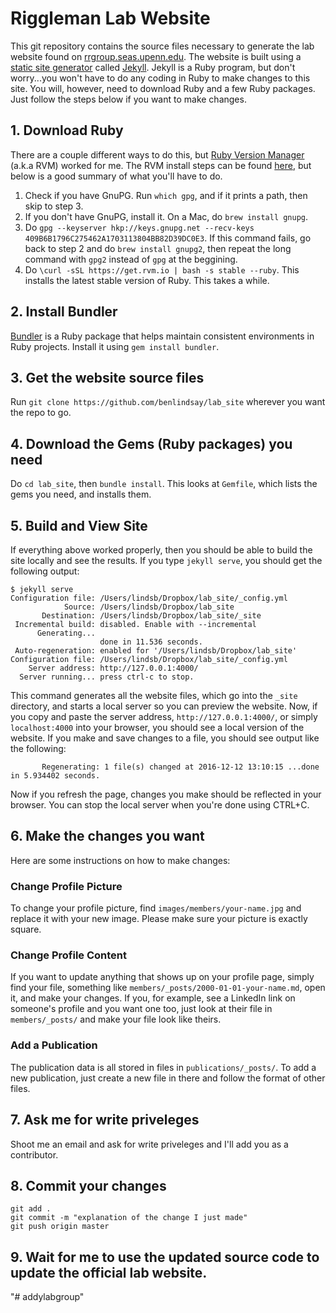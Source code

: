 # Riggleman Lab Website

This git repository contains the source files necessary to generate the lab website found on [rrgroup.seas.upenn.edu](http://rrgroup.seas.upenn.edu/). The website is built using a [static site generator](https://davidwalsh.name/introduction-static-site-generators) called [Jekyll](http://jekyllrb.com/). Jekyll is a Ruby program, but don't worry...you won't have to do any coding in Ruby to make changes to this site. You will, however, need to download Ruby and a few Ruby packages. Just follow the steps below if you want to make changes.

## 1. Download Ruby

There are a couple different ways to do this, but [Ruby Version Manager](https://rvm.io/) (a.k.a RVM) worked for me. The RVM install steps can be found [here](https://rvm.io/rvm/install), but below is a good summary of what you'll have to do.

1. Check if you have GnuPG. Run `which gpg`, and if it prints a path, then skip to step 3.
2. If you don't have GnuPG, install it. On a Mac, do `brew install gnupg`.
3. Do `gpg --keyserver hkp://keys.gnupg.net --recv-keys 409B6B1796C275462A1703113804BB82D39DC0E3`. If this command fails, go back to step 2 and do `brew install gnupg2`, then repeat the long command with `gpg2` instead of `gpg` at the beggining.
4. Do `\curl -sSL https://get.rvm.io | bash -s stable --ruby`. This installs the latest stable version of Ruby. This takes a while.

## 2. Install Bundler

[Bundler](http://bundler.io/) is a Ruby package that helps maintain consistent environments in Ruby projects. Install it using `gem install bundler`.

## 3. Get the website source files

Run `git clone https://github.com/benlindsay/lab_site` wherever you want the repo to go.

## 4. Download the Gems (Ruby packages) you need

Do `cd lab_site`, then `bundle install`. This looks at `Gemfile`, which lists the gems you need, and installs them.

## 5. Build and View Site

If everything above worked properly, then you should be able to build the site locally and see the results. If you type `jekyll serve`, you should get the following output:

```
$ jekyll serve
Configuration file: /Users/lindsb/Dropbox/lab_site/_config.yml
            Source: /Users/lindsb/Dropbox/lab_site
       Destination: /Users/lindsb/Dropbox/lab_site/_site
 Incremental build: disabled. Enable with --incremental
      Generating...
                    done in 11.536 seconds.
 Auto-regeneration: enabled for '/Users/lindsb/Dropbox/lab_site'
Configuration file: /Users/lindsb/Dropbox/lab_site/_config.yml
    Server address: http://127.0.0.1:4000/
  Server running... press ctrl-c to stop.
```

This command generates all the website files, which go into the `_site` directory, and starts a local server so you can preview the website. Now, if you copy and paste the server address, `http://127.0.0.1:4000/`, or simply `localhost:4000` into your browser, you should see a local version of the website. If you make and save changes to a file, you should see output like the following:

```
       Regenerating: 1 file(s) changed at 2016-12-12 13:10:15 ...done in 5.934402 seconds.
```

Now if you refresh the page, changes you make should be reflected in your browser. You can stop the local server when you're done using <kb>CTRL</kb>+<kb>C</kb>.

## 6. Make the changes you want

Here are some instructions on how to make changes:

### Change Profile Picture

To change your profile picture, find `images/members/your-name.jpg` and replace it with your new image. Please make sure your picture is exactly square.

### Change Profile Content

If you want to update anything that shows up on your profile page, simply find your file, something like `members/_posts/2000-01-01-your-name.md`, open it, and make your changes. If you, for example, see a LinkedIn link on someone's profile and you want one too, just look at their file in `members/_posts/` and make your file look like theirs.

### Add a Publication

The publication data is all stored in files in `publications/_posts/`. To add a new publication, just create a new file in there and follow the format of other files.

## 7. Ask me for write priveleges

Shoot me an email and ask for write priveleges and I'll add you as a contributor.

## 8. Commit your changes

```
git add .
git commit -m "explanation of the change I just made"
git push origin master
```

## 9. Wait for me to use the updated source code to update the official lab website.
"# addylabgroup" 
